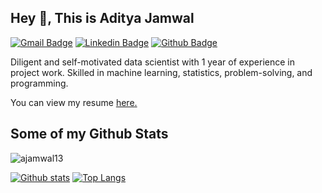 ## Hey 👋, This is Aditya Jamwal
[![Gmail Badge](https://img.shields.io/badge/-adit.jamwal@gmail.com-c14438?style=flat&logo=Gmail&logoColor=white&link=mailto:adit.jamwal@gmail.com)](mailto:adit.jamwal@gmail.com) 
[![Linkedin Badge](https://img.shields.io/badge/-aditya-jamwal-2b14461a1-0072b1?style=flat&logo=Linkedin&logoColor=white&link=https://www.linkedin.com/in/aditya-jamwal-2b14461a1/)](https://www.linkedin.com/in/aditya-jamwal-2b14461a1/) [![Github Badge](https://img.shields.io/badge/-ajamwal13-grey?style=flat&logo=github&logoColor=white&link=https://github.com/ajamwal13/)](https://www.github.com/ajamwal13/) <p align='left'>Diligent and self-motivated data scientist with 1 year of experience in project work. Skilled in machine learning, statistics, problem-solving, and programming.</p><p align='left'> You can view my resume <a href='https://docs.google.com/document/d/12tDDzLKvP5UyWpzoB0FL9DuOiEPvXpun/edit?usp=sharing&ouid=108173976310978969038&rtpof=true&sd=true ' target=_blank><u>here</u>.</a></p>
## Some of my Github Stats
<p align=left> <img src=https://komarev.com/ghpvc/?username=ajamwal13 alt=ajamwal13 /> </p>

[![Github stats](https://github-readme-stats.vercel.app/api?username=ajamwal13&show_icons=true&include_all_commits=true)](https://github.com/ajamwal13/github-readme-stats)
[![Top Langs](https://github-readme-stats.vercel.app/api/top-langs/?username=ajamwal13&layout=compact)](https://github.com/ajamwal13/github-readme-stats)



<!--
**ajamwal13/ajamwal13** is a ✨ _special_ ✨ repository because its `README.md` (this file) appears on your GitHub profile.

Here are some ideas to get you started:

- 🔭 I’m currently working on ...
- 🌱 I’m currently learning ...
- 👯 I’m looking to collaborate on ...
- 🤔 I’m looking for help with ...
- 💬 Ask me about ...
- 📫 How to reach me: ...
- 😄 Pronouns: ...
- ⚡ Fun fact: ...
-->
